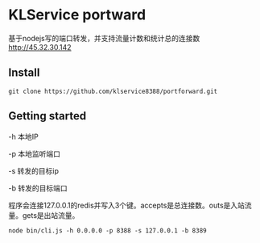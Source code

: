 # KLService portward

基于nodejs写的端口转发，并支持流量计数和统计总的连接数 http://45.32.30.142



## Install

```
git clone https://github.com/klservice8388/portforward.git
```

## Getting started

-h 本地IP

-p 本地监听端口

-s 转发的目标ip

-b 转发的目标端口

程序会连接127.0.0.1的redis并写入3个键。accepts是总连接数。outs是入站流量。gets是出站流量。

```
node bin/cli.js -h 0.0.0.0 -p 8388 -s 127.0.0.1 -b 8389
```